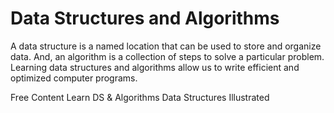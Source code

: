 # Data Structures and Algorithms

A data structure is a named location that can be used to store and organize data. And, an algorithm is a collection of steps to solve a particular problem. Learning data structures and algorithms allow us to write efficient and optimized computer programs.

<ResourceGroupTitle>Free Content</ResourceGroupTitle>
<BadgeLink colorScheme='yellow' badgeText='Read' href='https://www.programiz.com/dsa'>Learn DS & Algorithms</BadgeLink>
<BadgeLink colorScheme='red' badgeText='Watch' href='https://www.youtube.com/playlist?list=PLkZYeFmDuaN2-KUIv-mvbjfKszIGJ4FaY'>Data Structures Illustrated</BadgeLink>
